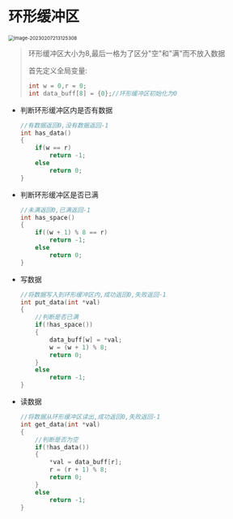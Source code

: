# 环形缓冲区



<img src="C:\Users\29848\Desktop\文件\note\环形缓冲区\assets\image-20230207213125308.png" alt="image-20230207213125308" style="zoom:67%;" />

>环形缓冲区大小为8,最后一格为了区分"空"和"满"而不放入数据
>
>首先定义全局变量:
>
>```c
>int w = 0,r = 0;
>int data_buff[8] = {0};//环形缓冲区初始化为0
>```



- 判断环形缓冲区内是否有数据

  ```c
  //有数据返回0,没有数据返回-1
  int has_data()
  {
      if(w == r)
          return -1;
      else
          return 0;
  }
  ```

- 判断环形缓冲区是否已满

  ```c
  //未满返回0,已满返回-1
  int has_space()
  {
      if((w + 1) % 8 == r)
          return -1;
      else
          return 0;    
  }
  ```





- 写数据

  ```c
  //将数据写入到环形缓冲区内,成功返回0,失败返回-1
  int put_data(int *val)
  {
      //判断是否已满
      if(!has_space())
      {
          data_buff[w] = *val;
          w = (w + 1) % 8;
          return 0;
      }
      else
          return -1;
  }
  ```

- 读数据

  ```c
  //将数据从环形缓冲区读出,成功返回0,失败返回-1
  int get_data(int *val)
  {
      //判断是否为空
      if(!has_data())
      {
          *val = data_buff[r];
          r = (r + 1) % 8;
          return 0;
      }
      else
          return -1;
  }
  ```

  